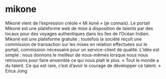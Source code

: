 # mikone
Mikoné vient de l’expression créole « Mi koné » (je connais).  Le portail Mikoné est une plateforme web de mise à disposition de talents par des locaux pour des voyages authentiques dans les îles de l’Océan Indien. Mikoné est une plateforme gratuite ; toutefois la société reçoit une commission de transaction sur les mises en relation effectuées sur le portail, commission nécessaire pour un service-client de qualité.  L’idée est simple : nous donnons le meilleur de nous-mêmes lorsque nous nous retrouvons pour faire ensemble ce qui nous plaît le plus.  « Tout le monde a du talent. Ce qui est rare, c’est d’avoir le courage de développer ce talent. » Erica Jong
